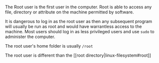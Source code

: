 The Root user is the first user in the computer. Root is able to access any file, directory or attribute on the machine permitted by software.

It is dangerous to log in as the root user as then any subsequent program will usually be run as root and would have warrantless access to the machine. Most users should log in as less privileged users and use `sudo` to administer the computer.

The root user's home folder is usually `/root`

The root user is different than the [[root directory|linux-filesystem#root]]